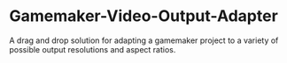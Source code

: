 # Gamemaker-Video-Output-Adapter
A drag and drop solution for adapting a gamemaker project to a variety of possible output resolutions and aspect ratios.
